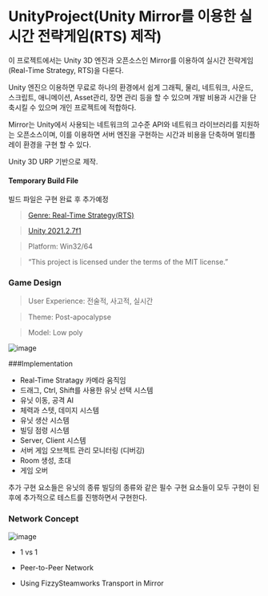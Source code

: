 # UnityProject(Unity Mirror를 이용한 실시간 전략게임(RTS) 제작)


이 프로젝트에서는 Unity 3D 엔진과 오픈소스인 Mirror를 이용하여 실시간 전략게임(Real-Time Strategy, RTS)을 다룬다.

Unity 엔진으 이용하면 무료로 하나의 환경에서 쉽게 그래픽, 물리, 네트워크, 사운드, 스크립트, 애니메이션, Asset관리, 장면 관리 등을 할 수 있으며 개발 비용과 시간을 단축시킬 수 있으며 개인 프로젝트에 적합하다.

Mirror는 Unity에서 사용되는 네트워크의 고수준 API와 네트워크 라이브러리를 지원하는 오픈소스이며, 이를 이용하면 서버 엔진을 구현하는 시간과 비용을 단축하며 멀티플레이 환경을 구현 할 수 있다.

Unity 3D URP 기반으로 제작.

#### Temporary Build File 
  빌드 파일은 구현 완료 후 추가예정

<p align="center">
 
> <a href="https://ko.wikipedia.org/wiki/%EB%B9%84%EB%94%94%EC%98%A4_%EA%B2%8C%EC%9E%84_%EC%9E%A5%EB%A5%B4">Genre: Real-Time Strategy(RTS)</a>
 
> <a href="https://unity3d.com/get-unity/download/archive">Unity 2021.2.7f1</a>

> Platform: Win32/64
 
> “This project is licensed under the terms of the MIT license.”
</p>

### Game Design
> User Experience: 전술적, 사고적, 실시간

> Theme: Post-apocalypse

> Model: Low poly 

![image](https://user-images.githubusercontent.com/41105616/177569054-7569bc2a-d093-413c-a61b-be1b11552a12.png)

###Implementation

* Real-Time Stratagy 카메라 움직임
* 드래그, Ctrl, Shift를 사용한 유닛 선택 시스템
* 유닛 이동, 공격 AI
* 체력과 스텟, 데미지 시스템
* 유닛 생산 시스템
* 빌딩 점령 시스템
* Server, Client 시스템
* 서버 게임 오브젝트 관리 모니터링 (디버깅)
* Room 생성, 초대
* 게임 오버

 추가 구현 요소들은 유닛의 종류 빌딩의 종류와 같은 필수 구현 요소들이 모두 구현이 된 후에 추가적으로 테스트를 진행하면서 구현한다.


### Network Concept
![image](https://user-images.githubusercontent.com/41105616/177563734-529ee4eb-3501-4fdb-8837-a408178ce796.png)
* 1 vs 1

* Peer-to-Peer Network

* Using FizzySteamworks Transport in Mirror
